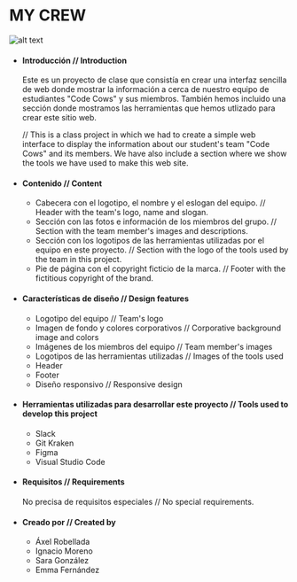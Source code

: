 # MY CREW

![alt text](https://i.ibb.co/BrQhmnK/log3.png)


 * #### Introducción // Introduction

    Este es un proyecto de clase que consistía en crear una interfaz sencilla de web donde mostrar la información a cerca de nuestro equipo de estudiantes "Code Cows" y sus miembros. También hemos incluido una sección donde mostramos las herramientas que hemos utlizado para crear este sitio web.

    // This is a class project in which we had to create a simple web interface to display the information about our student's team "Code Cows" and its members. We have also include a section where we show the tools we have used to make this web site. 

 * #### Contenido // Content
 
    - Cabecera con el logotipo, el nombre y el eslogan del equipo. 
      // Header with the team's logo, name and slogan.
    - Sección con las fotos e información de los miembros del grupo. 
      // Section with the team member's images and descriptions.
    - Sección con los logotipos de las herramientas utilizadas por el equipo en este proyecto. 
      // Section with the logo of the tools used by the team in this project.
    - Pie de página con el copyright ficticio de la marca. 
      // Footer with the fictitious copyright of the brand.

 * #### Características de diseño // Design features 

    - Logotipo del equipo 
      // Team's logo
    - Imagen de fondo y colores corporativos 
      // Corporative background image and colors
    - Imágenes de los miembros del equipo 
      // Team member's images
    - Logotipos de las herramientas utilizadas 
      // Images of the tools used
    - Header
    - Footer 
    - Diseño responsivo 
      // Responsive design

 * #### Herramientas utilizadas para desarrollar este proyecto // Tools used to develop this project 

    - Slack
    - Git Kraken
    - Figma
    - Visual Studio Code

 * #### Requisitos // Requirements

    No precisa de requisitos especiales // No special requirements.

 * #### Creado por // Created by 

    - Áxel Robellada
    - Ignacio Moreno
    - Sara González
    - Emma Fernández
